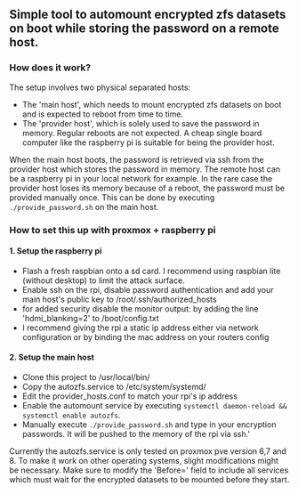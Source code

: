 ## Simple tool to automount encrypted zfs datasets on boot while storing the password on a remote host.

### How does it work?
The setup involves two physical separated hosts:
- The 'main host', which needs to mount encrypted zfs datasets on boot and is expected to reboot from time to time.
- The 'provider host', which is solely used to save the password in memory. Regular reboots are not expected. A cheap single board computer like the raspberry pi is suitable for being the provider host.

When the main host boots, the password is retrieved via ssh from the provider host which stores the password in memory. The remote host can be a raspberry pi in your local network for example. In the rare case the provider host loses its memory because of a reboot, the password must be provided manually once. This can be done by executing `./provide_password.sh` on the main host.

### How to set this up with proxmox + raspberry pi
#### 1. Setup the raspberry pi
- Flash a fresh raspbian onto a sd card. I recommend using raspbian lite (without desktop) to limit the attack surface.
- Enable ssh on the rpi, disable password authentication and add your main host's public key to /root/.ssh/authorized_hosts
- for added security disable the monitor output: by adding the line 'hdmi_blanking=2' to /boot/config.txt
- I recommend giving the rpi a static ip address either via network configuration or by binding the mac address on your routers config

#### 2. Setup the main host
- Clone this project to /usr/local/bin/ 
- Copy the autozfs.service to /etc/system/systemd/
- Edit the provider_hosts.conf to match your rpi's ip address
- Enable the automount service by executing `systemctl daemon-reload && systemctl enable autozfs`.
- Manually execute `./provide_password.sh` and type in your encryption passwords. It will be pushed to the memory of the rpi via ssh.'

Currently the autozfs.service is only tested on proxmox pve version 6,7 and 8. To make it work on other operating systems, slight modifications might be necessary.
Make sure to modify the 'Before=' field to include all services which must wait for the encrypted datasets to be mounted before they start.
